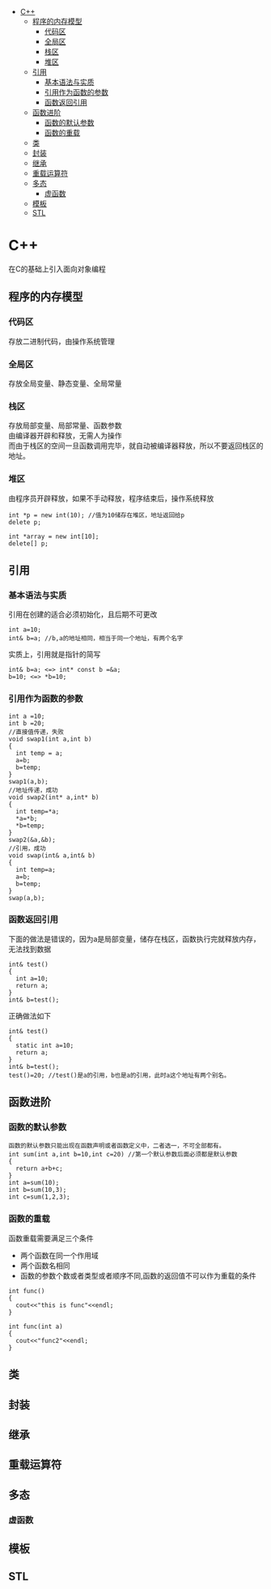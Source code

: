 - [C++](#c)
  - [程序的内存模型](#程序的内存模型)
    - [代码区](#代码区)
    - [全局区](#全局区)
    - [栈区](#栈区)
    - [堆区](#堆区)
  - [引用](#引用)
    - [基本语法与实质](#基本语法与实质)
    - [引用作为函数的参数](#引用作为函数的参数)
    - [函数返回引用](#函数返回引用)
  - [函数进阶](#函数进阶)
    - [函数的默认参数](#函数的默认参数)
    - [函数的重载](#函数的重载)
  - [类](#类)
  - [封装](#封装)
  - [继承](#继承)
  - [重载运算符](#重载运算符)
  - [多态](#多态)
    - [虚函数](#虚函数)
  - [模板](#模板)
  - [STL](#stl)
# C++
在C的基础上引入面向对象编程
## 程序的内存模型
### 代码区
存放二进制代码，由操作系统管理  
### 全局区
存放全局变量、静态变量、全局常量
### 栈区
存放局部变量、局部常量、函数参数  
由编译器开辟和释放，无需人为操作  
而由于栈区的空间一旦函数调用完毕，就自动被编译器释放，所以不要返回栈区的地址。  
### 堆区
由程序员开辟释放，如果不手动释放，程序结束后，操作系统释放  
```
int *p = new int(10); //值为10储存在堆区，地址返回给p
delete p;

int *array = new int[10];
delete[] p;
```

## 引用
### 基本语法与实质
引用在创建的适合必须初始化，且后期不可更改  
```
int a=10;
int& b=a; //b,a的地址相同，相当于同一个地址，有两个名字
```
实质上，引用就是指针的简写  
```
int& b=a; <=> int* const b =&a;
b=10; <=> *b=10;
```
### 引用作为函数的参数
```
int a =10;
int b =20;
//直接值传递，失败
void swap1(int a,int b)
{
  int temp = a;
  a=b;
  b=temp;
}
swap1(a,b);
//地址传递，成功
void swap2(int* a,int* b)
{
  int temp=*a;
  *a=*b;
  *b=temp;
}
swap2(&a,&b);
//引用，成功
void swap(int& a,int& b)
{
  int temp=a;
  a=b;
  b=temp;
}
swap(a,b);
```
### 函数返回引用
下面的做法是错误的，因为a是局部变量，储存在栈区，函数执行完就释放内存，无法找到数据
```
int& test()
{
  int a=10;
  return a;
}
int& b=test();
```
正确做法如下
```
int& test()
{
  static int a=10;
  return a;
}
int& b=test();
test()=20; //test()是a的引用，b也是a的引用，此时a这个地址有两个别名。
```

## 函数进阶
### 函数的默认参数
```
函数的默认参数只能出现在函数声明或者函数定义中，二者选一，不可全部都有。  
int sum(int a,int b=10,int c=20) //第一个默认参数后面必须都是默认参数
{
  return a+b+c;
}
int a=sum(10);
int b=sum(10,3);
int c=sum(1,2,3);
```
### 函数的重载
函数重载需要满足三个条件  
* 两个函数在同一个作用域
* 两个函数名相同
* 函数的参数个数或者类型或者顺序不同,函数的返回值不可以作为重载的条件

```
int func()
{
  cout<<"this is func"<<endl;
}

int func(int a)
{
  cout<<"func2"<<endl;
}
```

## 类
## 封装
## 继承
## 重载运算符
## 多态
### 虚函数
## 模板
## STL